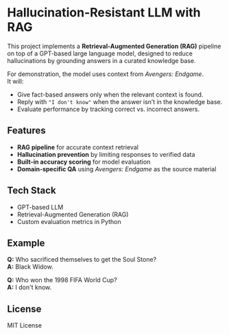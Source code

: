 # Hallucination-Resistant LLM with RAG

This project implements a **Retrieval-Augmented Generation (RAG)** pipeline on top of a GPT-based large language model, designed to reduce hallucinations by grounding answers in a curated knowledge base.

For demonstration, the model uses context from *Avengers: Endgame*.  
It will:

- Give fact-based answers only when the relevant context is found.  
- Reply with `"I don't know"` when the answer isn’t in the knowledge base.  
- Evaluate performance by tracking correct vs. incorrect answers.  

## Features
- **RAG pipeline** for accurate context retrieval  
- **Hallucination prevention** by limiting responses to verified data  
- **Built-in accuracy scoring** for model evaluation  
- **Domain-specific QA** using *Avengers: Endgame* as the source material  

## Tech Stack
- GPT-based LLM  
- Retrieval-Augmented Generation (RAG)  
- Custom evaluation metrics in Python  

## Example
**Q:** Who sacrificed themselves to get the Soul Stone?  
**A:** Black Widow.  

**Q:** Who won the 1998 FIFA World Cup?  
**A:** I don't know.  

## License
MIT License
